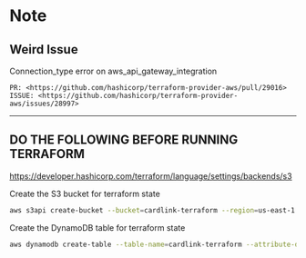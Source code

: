 # Note

## Weird Issue

Connection_type error on aws_api_gateway_integration

```text
PR: <https://github.com/hashicorp/terraform-provider-aws/pull/29016>
ISSUE: <https://github.com/hashicorp/terraform-provider-aws/issues/28997>
```

------

## DO THE FOLLOWING BEFORE RUNNING TERRAFORM

<https://developer.hashicorp.com/terraform/language/settings/backends/s3>

Create the S3 bucket for terraform state

```sh
aws s3api create-bucket --bucket=cardlink-terraform --region=us-east-1
```

Create the DynamoDB table for terraform state

```sh
aws dynamodb create-table --table-name=cardlink-terraform --attribute-definitions=AttributeName=LockID,AttributeType=S --key-schema=AttributeName=LockID,KeyType=HASH --billing-mode=PAY_PER_REQUEST
```
